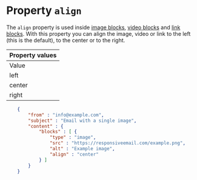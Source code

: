 # Property `align`

The `align` property is used inside [image blocks](copernica-docs:ResponsiveEmail/json/block-image), [video blocks](copernica-docs:ResponsiveEmail/json/block-video) and [link blocks](copernica-docs:ResponsiveEmail/json/block-link). With this property you can align the
image, video or link to the left (this is the default), to the center or to the right.

| Property values |
| --- |
| Value | Description |
| left | Align element to the left |
| center | Align element to the center |
| right | Align element to the right |


````json
    {
        "from" : "info@example.com",
        "subject" : "Email with a single image",
        "content" : {
            "blocks" : [ {
                "type" : "image",
                "src" : "https://responsiveemail.com/example.png",
                "alt" : "Example image",
                "align" : "center"
            } ]
        }
    }
````
